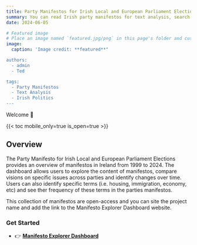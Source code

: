 ```yaml
---
title: Party Manifestos for Irish Local and European Parliament Elections from 1999 to 2024.
summary: You can read Irish party manifestos for text analysis, search for keywords across all documents, and download the files!
date: 2024-06-05

# Featured image
# Place an image named `featured.jpg/png` in this page's folder and customize its options here.
image:
  caption: 'Image credit: **featured**"

authors:
  - admin
  - Ted

tags:
  - Party Manifestos
  - Text Analysis
  - Irish Politics
---
```


Welcome 👋

{{< toc mobile_only=true is_open=true >}}

## Overview

The Party Manifesto for Irish Local and European Parliament Elections provides an overview of manifestos in Ireland from 1999 to 2024. The dashboard allows users to explore the content of manifestos, compare visions on specific issues across parties and identify changes over time. Users can also identify specific terms (i.e. housing, immigration, economy, etc) and see ther frequency of these terms in the parties manifestos. 

This collection of manifestos are open-access and you can site the project name and add the link to the Manifesto Explorer Dashboard website.   

### Get Started

- 👉 [**Manifesto Explorer Dashboard**](https://irishpoliticsdata.shinyapps.io/manifestoexplorer/)


